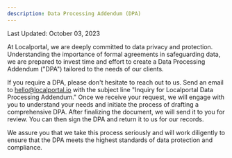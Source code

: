```yaml
---
description: Data Processing Addendum (DPA)
---
```


Last Updated: October 03, 2023

At Localportal, we are deeply committed to data privacy and protection. Understanding the importance of formal agreements in safeguarding data, we are prepared to invest time and effort to create a Data Processing Addendum ("DPA") tailored to the needs of our clients.

If you require a DPA, please don't hesitate to reach out to us. Send an email to hello@localportal.io with the subject line "Inquiry for Localportal Data Processing Addendum." Once we receive your request, we will engage with you to understand your needs and initiate the process of drafting a comprehensive DPA. After finalizing the document, we will send it to you for review. You can then sign the DPA and return it to us for our records.

We assure you that we take this process seriously and will work diligently to ensure that the DPA meets the highest standards of data protection and compliance.
